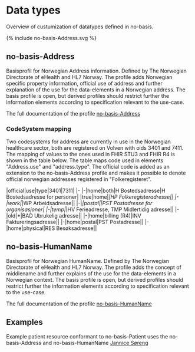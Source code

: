 # Data types

Overview of custumization of datatypes defined in no-basis.  

{% include no-basis-Address.svg %}

<!-- <a href="https://raw.githubusercontent.com/HL7Norway/basisprofiler-r4/master/Images/no-basis-Datatypes.png">
<img src="https://raw.githubusercontent.com/HL7Norway/basisprofiler-r4/master/Images/no-basis-Datatypes.png" alt="Drawing" style="width: 100%;max-width: 1200px"/></a> -->

## no-basis-Address

Basisprofil for Norwegian Address information. Defined by The Norwegian Directorate of eHealth and HL7 Norway. The profile adds Norwegian specific property information, official use of address and further explanation of the use for the data-elements in a Norwegian address. The basis profile is open, but derived profiles should restrict further the information elements according to specification relevant to the use-case.

The full documentation of the profile [no-basis-Address](StructureDefinition-no-basis-Address.html)

### CodeSystem mapping

Two codesystems for address are currently in use in the Norwegian healthcare sector, both are registered on Volven with oids 3401 and 7411. The mapping of values to the ones used in FHIR STU3 and FHIR R4 is shown in the table below. The table maps code used in elements "Address.use" and "address.type". The official code is added as an extension to the no-basis-Address profile and makes it possible to denote official norwegian addresses registered in "Folkeregisteret".

|official|use|type|3401|7311|
|-
|-|home|both|H Bostedsadresse|H Bostedsadresse for personer|
|true|home|*|HP Folkeregisteradresse||
|-|work|*|WP Arbeidsadresse||
|-|*|postal||PST Postadresse for organisasjoner|
|-|temp|*|HV Ferieadresse, TMP Midlertidig adresse||
|-|old|*|BAD Ubrukelig adresse||
|-|home|billing (R4)|INV Faktureringsadresse||
|-|home|postal|PST Postadresse||
|-|home|physical|RES Besøksadresse||

## no-basis-HumanName

Basisprofil for Norwegian HumanName. Defined by The Norwegian Directorate of eHealth and HL7 Norway. The profile adds the concept of middlename and further explains of the use for the data-elements in a Norwegian context. The basis profile is open, but derived profiles should restrict further the information elements according to specification relevant to the use-case.

The full documentation of the profile [no-basis-HumanName](StructureDefinition-no-basis-HumanName.html)

## Examples

Example patient resource conformant to no-basis-Patient uses the no-basis-Address and no-basis-HumanName [Jannice Søreng](Patient-JanniceSoreng.html)